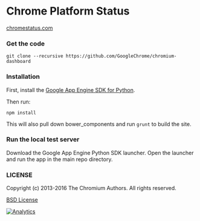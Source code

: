 Chrome Platform Status
==================

[chromestatus.com](http://chromestatus.com/)

### Get the code

    git clone --recursive https://github.com/GoogleChrome/chromium-dashboard

### Installation

First, install the [Google App Engine SDK for Python](https://developers.google.com/appengine/downloads#Google_App_Engine_SDK_for_Python).

Then run:

    npm install

This will also pull down bower_components and run `grunt` to build the site.

### Run the local test server

Download the Google App Engine Python SDK launcher. Open the launcher and run the app in the main repo directory.

### LICENSE

Copyright (c) 2013-2016 The Chromium Authors. All rights reserved.

[BSD License](http://src.chromium.org/viewvc/chrome/trunk/src/LICENSE)


[![Analytics](https://ga-beacon.appspot.com/UA-39048143-2/GoogleChrome/chromium-dashboard/README)](https://github.com/igrigorik/ga-beacon)
